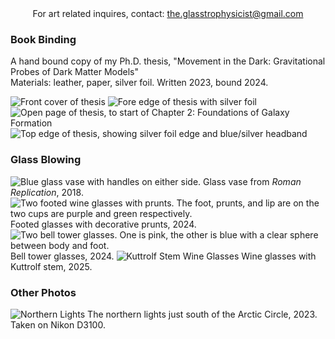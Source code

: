 <center>
<!--  <b>Website currently under construction!</b><br>
 <button onclick="location.href='https://isabelle-goldstein.github.io'">Go to Home</button><br> -->
 For art related inquires, contact: <a href="mailto:the.glasstrophysicist@gmail.com">the.glasstrophysicist@gmail.com</a>  
</center>
      
<!--             <a href="https://www.instagram.com/the_glasstrophysicist?igsh=MWU3emxhYWIyc2QxZA%3D%3D" title="Instagram Link"> <i class="bi bi-instagram h3"></i></a> -->

### Book Binding
 A hand bound copy of my Ph.D. thesis, "Movement in the Dark: Gravitational Probes of Dark Matter Models" <br>
 Materials: leather, paper, silver foil. Written 2023, bound 2024.<br>
<!-- THESIS GALLERY -->
<!-- see: https://mdbootstrap.com/docs/standard/extended/gallery/-->
<div class="container">
 <div class="row justify-content-center">
   <div class="col-lg-4 mb-4 mb-lg-0">
     <img
       src="static/assets/gallery/thesis_imgs/thesis_front.jpeg"
       class="w-100 shadow-1-strong rounded mb-4"
       alt="Front cover of thesis"
     />
     <img
      src="static/assets/gallery/thesis_imgs/thesis_foreedge.jpeg"
      class="w-100 shadow-1-strong rounded mb-4"
      alt="Fore edge of thesis with silver foil"
     />
   </div>
 
   <div class="col-lg-4 mb-4 mb-lg-0">
     <img
       src="static/assets/gallery/thesis_imgs/thesis_chaparch.jpeg"
       class="w-100 shadow-1-strong rounded mb-4"
       alt="Open page of thesis, to start of Chapter 2: Foundations of Galaxy Formation "
     />
     <img
       src="static/assets/gallery/thesis_imgs/thesis_headband.jpeg"
       class="w-100 shadow-1-strong rounded mb-4"
       alt="Top edge of thesis, showing silver foil edge and blue/silver headband"
     />
   </div>
 </div>
</div>
<!-- Thesis Gallery -->

### Glass Blowing
<!--
<img src="static/assets/gallery/glass_imgs/roman_repl.JPG" class="img-fluid" alt="Glass vase">
Glass vase from <i>Roman Replication</i>, 2018.

<img src="static/assets/gallery/glass_imgs/kuttrolf.jpg" class="img-fluid" alt="Kuttrolf Stem Glass">
Wine glass with Kuttrolf stem, 2024.
-->


<!-- GLASS GALLERY -->
<!-- see: https://mdbootstrap.com/docs/standard/extended/gallery/-->
<div class="container">
 <div class="row justify-content-center">
   <div class="col-lg-4 mb-4 mb-lg-0">
     <img
       src="static/assets/gallery/glass_imgs/roman_repl.JPG"
       class="w-100 shadow-1-strong rounded mb-4"
       alt="Blue glass vase with handles on either side."
     />
     Glass vase from <i>Roman Replication</i>, 2018.
     <img
      src="static/assets/gallery/glass_imgs/prunt_cups.jpeg"
      class="w-100 shadow-1-strong rounded mb-4"
      alt="Two footed wine glasses with prunts. The foot, prunts, and lip are on the two cups are purple and green respectively."
     />
    Footed glasses with decorative prunts, 2024. 
   </div>
 
   <div class="col-lg-4 mb-4 mb-lg-0">
     <img
       src="static/assets/gallery/glass_imgs/belltowercups.jpeg"
       class="w-100 shadow-1-strong rounded mb-4"
       alt="Two bell tower glasses. One is pink, the other is blue with a clear sphere between body and foot."
     />
    Bell tower glasses, 2024. 
     <img
       src="static/assets/gallery/glass_imgs/twokuttrolfs.jpg"
       class="w-100 shadow-1-strong rounded mb-4"
       alt="Kuttrolf Stem Wine Glasses"
     />
    Wine glasses with Kuttrolf stem, 2025.
   </div>
 </div>
</div>
<!-- Glass Gallery -->

### Other Photos
<!-- BOOTSTRAP IMAGES: https://mdbootstrap.com/docs/standard/content-styles/images/-->
<img src="static/assets/gallery/misc_imgs/DSC_0129.JPG" class="img-fluid" alt="Northern Lights" />
The northern lights just south of the Arctic Circle, 2023. Taken on Nikon D3100. 



